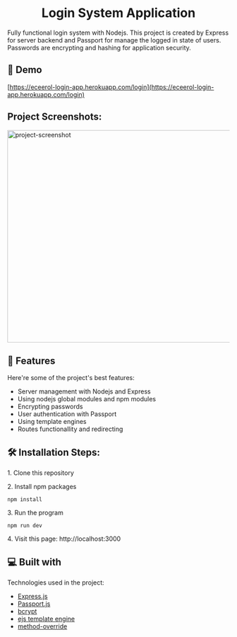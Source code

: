 <h1 align="center" id="title">Login System Application</h1>

<p id="description">Fully functional login system with Nodejs. This project is created by Express for server backend and Passport for manage the logged in state of users. Passwords are encrypting and hashing for application security.</p>

<h2>🚀 Demo</h2>

[https://eceerol-login-app.herokuapp.com/login](https://eceerol-login-app.herokuapp.com/login)

<h2>Project Screenshots:</h2>

<img src="https://user-images.githubusercontent.com/73228549/188922355-ca1f1030-9f4e-47f8-a469-73b141544144.png" alt="project-screenshot" width="700" height="480/">

  
  
<h2>🧐 Features</h2>

Here're some of the project's best features:

*   Server management with Nodejs and Express
*   Using nodejs global modules and npm modules
*   Encrypting passwords
*   User authentication with Passport
*   Using template engines
*   Routes functionallity and redirecting

<h2>🛠️ Installation Steps:</h2>

<p>1. Clone this repository</p>

<p>2. Install npm packages</p>

```
npm install
```

<p>3. Run the program</p>

```
npm run dev 
```

<p>4. Visit this page: http://localhost:3000</p>

  
  
<h2>💻 Built with</h2>

Technologies used in the project:

*   [Express.js](https://www.npmjs.com/package/express)
*   [Passport.js](https://www.npmjs.com/package/passport)
*   [bcrypt](https://www.npmjs.com/package/bcrypt)
*   [ejs template engine](https://www.npmjs.com/package/ejs)
*   [method-override](https://www.npmjs.com/package/method-override)
